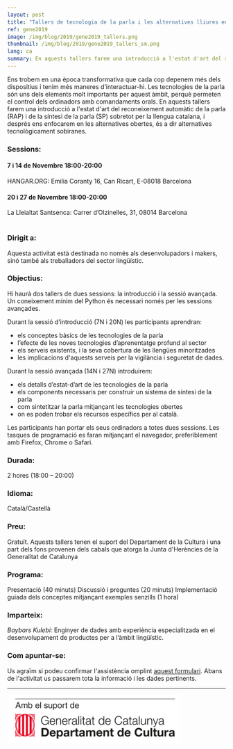 ```yaml
---
layout: post
title: "Tallers de tecnologia de la parla i les alternatives lliures en català"
ref: gene2019
image: /img/blog/2019/gene2019_tallers.png
thumbnail: /img/blog/2019/gene2019_tallers_sm.png
lang: ca
summary: En aquests tallers farem una introducció a l'estat d'art del reconeixement automàtic de la parla i de la síntesi de la parla sobretot per la llengua catalana, i després ens enfocarem en les alternatives obertes, és a dir alternatives tecnològicament sobiranes.
---
```



Ens trobem en una època transformativa que cada cop depenem més dels dispositius i tenim més maneres d’interactuar-hi. Les tecnologies de la parla són uns dels elements molt importants per aquest àmbit, perquè permeten el control dels ordinadors amb comandaments orals. En aquests tallers farem una introducció a l'estat d'art del reconeixement automàtic de la parla (RAP) i de la síntesi de la parla (SP) sobretot per la llengua catalana, i després ens enfocarem en les alternatives obertes, és a dir alternatives tecnològicament sobiranes.

### Sessions:
#### 7 i 14 de Novembre 18:00-20:00
HANGAR.ORG: Emilia Coranty 16, Can Ricart, E-08018 Barcelona

#### 20 i 27 de Novembre 18:00-20:00
La Lleialtat Santsenca: Carrer d’Olzinelles, 31, 08014 Barcelona
<br/>
<br/>

### Dirigit a:
Aquesta activitat està destinada no només als desenvolupadors i makers, sinó també als treballadors del sector lingüístic.

### Objectius:
Hi haurà dos tallers de dues sessions: la introducció i la sessió avançada. Un coneixement mínim del Python és necessari només per les sessions avançades.

Durant la sessió d’introducció (7N i 20N) les participants aprendran:
* els conceptes bàsics de les tecnologies de la parla
* l’efecte de les noves tecnologies d’aprenentatge profund al sector
* els serveis existents, i la seva cobertura de les llengües minoritzades
* les implicacions d'aquests serveis per la vigilància i seguretat de dades.

Durant la sessió avançada (14N i 27N) introduirem:
* els detalls d’estat-d’art de les tecnologies de la parla
* els components necessaris per construir un sistema de síntesi de la parla
* com sintetitzar la parla mitjançant les tecnologies obertes
* on es poden trobar els recursos específics per al català.

Les participants han portar els seus ordinadors a totes dues sessions. Les tasques de programació es faran mitjançant el navegador, preferiblement amb Firefox, Chrome o Safari.

### Durada:
2 hores (18:00 – 20:00)

### Idioma:
Català/Castellà

### Preu:
Gratuït. Aquests tallers tenen el suport del Departament de la Cultura i una part dels fons provenen dels cabals que atorga la Junta d'Herències de la Generalitat de Catalunya

### Programa:
Presentació (40 minuts)
Discussió i preguntes (20 minuts)
Implementació guiada dels conceptes mitjançant exemples senzills (1 hora)

### Imparteix:
_Baybars Kulebi:_ Enginyer de dades amb experiència especialitzada en el desenvolupament de productes per a l’àmbit lingüístic.

### Com apuntar-se:
Us agraïm si podeu confirmar l'assistència omplint [aquest formulari](https://limesurvey.collectivat.cat/index.php?r=survey/index&sid=459734). Abans de l'activitat us passarem tota la informació i les dades pertinents.

---
<img src="/img/logo_generalitat.png" width="400"/>
